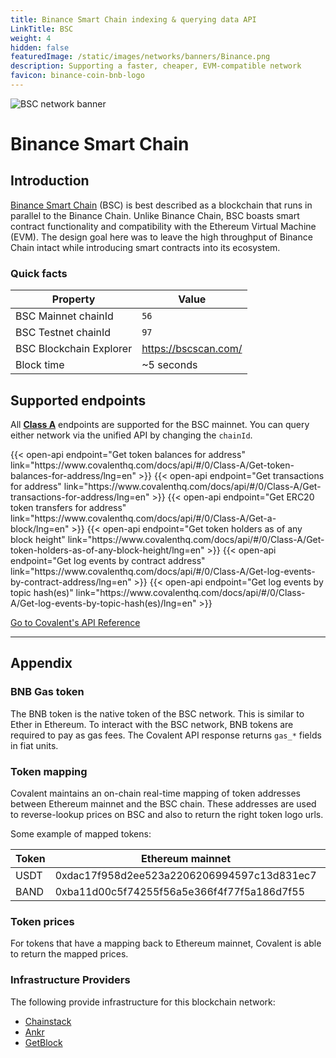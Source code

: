```yaml
---
title: Binance Smart Chain indexing & querying data API
LinkTitle: BSC
weight: 4
hidden: false
featuredImage: /static/images/networks/banners/Binance.png
description: Supporting a faster, cheaper, EVM-compatible network
favicon: binance-coin-bnb-logo
---
```


![BSC network banner](/static/images/networks/banners/Binance.png)

# Binance Smart Chain

## Introduction

[Binance Smart Chain](https://www.binance.org/en/smartChain) (BSC) is best described as a blockchain that runs in parallel to the Binance Chain. Unlike Binance Chain, BSC boasts smart contract functionality and compatibility with the Ethereum Virtual Machine (EVM). The design goal here was to leave the high throughput of Binance Chain intact while introducing smart contracts into its ecosystem.

<!-- ### Overview Video
<YouTube id="kdwfIrRJ4DE"/> -->


### Quick facts

<TableWrap>

|Property|Value|
|---|---|
|BSC Mainnet chainId|`56`|
|BSC Testnet chainId|`97`|
|BSC Blockchain Explorer|https://bscscan.com/|
|Block time|~5 seconds|

</TableWrap>

<!-- ### Quickstart overview video
<YouTube id="qhibXxKANWE"/> -->


## Supported endpoints

<Aside>

All [__Class A__](https://www.covalenthq.com/docs/api/#tag--Class-A) endpoints are supported for the BSC mainnet. You can query either network via the unified API by changing the `chainId`.

</Aside>

<!-- 
<Definitions>

- `api.covalenthq.com/v1/{chainId}/address/{address}/balances_v2/` 
  - Get token balances for `address`. Return a list of all ERC20 and NFT token balances including ERC721 and ERC1155 along with their current spot prices.

- `api.covalenthq.com/v1/{chainId}/address/{address}/transactions_v2/` 
  - Retrieve all transactions for `address` including their decoded log events. This endpoint does a deep-crawl of the blockchain to retrieve all kinds of transactions that references the address.

- `api.covalenthq.com/v1/{chainId}/address/{address}/transfers_v2/` 
  - Get ERC20 token transfers for `address` alongwith historical token prices.

- `api.covalenthq.com/v1/{chainId}/tokens/{contract_address}/token_holders/` 
  - Return a paginated list of token holders `contract_address` as of any historical block height.

- `api.covalenthq.com/v1/{chainId}/events/address/{contract_address}/` 
  - Return a paginated list of decoded log events emitted by a particular smart contract.

- `api.covalenthq.com/v1/{chainId}/events/topics/{topic}/` 
  - Return a paginated list of decoded log events with one or more topic hashes separated by a comma.

</Definitions> -->

<div>
  {{< open-api
      endpoint="Get token balances for address"
      link="https://www.covalenthq.com/docs/api/#/0/Class-A/Get-token-balances-for-address/lng=en"
  >}}
    {{< open-api
      endpoint="Get transactions for address"
      link="https://www.covalenthq.com/docs/api/#/0/Class-A/Get-transactions-for-address/lng=en"
  >}}
    {{< open-api
      endpoint="Get ERC20 token transfers for address"
      link="https://www.covalenthq.com/docs/api/#/0/Class-A/Get-a-block/lng=en"
  >}}
      {{< open-api
      endpoint="Get token holders as of any block height"
      link="https://www.covalenthq.com/docs/api/#/0/Class-A/Get-token-holders-as-of-any-block-height/lng=en"
  >}}
      {{< open-api
      endpoint="Get log events by contract address"
      link="https://www.covalenthq.com/docs/api/#/0/Class-A/Get-log-events-by-contract-address/lng=en"
  >}}
      {{< open-api
      endpoint="Get log events by topic hash(es)"
      link="https://www.covalenthq.com/docs/api/#/0/Class-A/Get-log-events-by-topic-hash(es)/lng=en"
  >}}
</div>



<a target="_blank" class="Button Button-is-docs-primary" href="https://www.covalenthq.com/docs/api/">Go to Covalent's API Reference</a>

--- 

## Appendix


### BNB Gas token

 The BNB token is the native token of the BSC network. This is similar to Ether in Ethereum. To interact with the BSC network, BNB tokens are required to pay as gas fees. The Covalent API response returns `gas_*` fields in fiat units.

### Token mapping

Covalent maintains an on-chain real-time mapping of token addresses between Ethereum mainnet and the BSC chain. These addresses are used to reverse-lookup prices on BSC and also to return the right token logo urls.

Some example of mapped tokens:

|Token|Ethereum mainnet|BSC mainnet|
|---|---|---|
|USDT|0xdac17f958d2ee523a2206206994597c13d831ec7|0x55d398326f99059ff775485246999027b3197955|
|BAND|0xba11d00c5f74255f56a5e366f4f77f5a186d7f55|0xad6caeb32cd2c308980a548bd0bc5aa4306c6c18|


### Token prices

For tokens that have a mapping back to Ethereum mainnet, Covalent is able to return the mapped prices.


### Infrastructure Providers
The following provide infrastructure for this blockchain network:
* [Chainstack](../../service-providers/chainstack)
* [Ankr](../../service-providers/ankr)
* [GetBlock](../../service-providers/getblock)